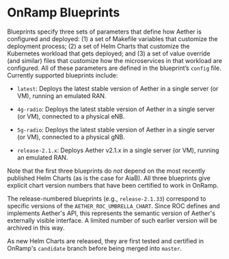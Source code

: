 OnRamp Blueprints
===============

Blueprints specify three sets of parameters that define how
Aether is configured and deployed: (1) a set of Makefile
variables that customize the deployment process; (2) a set
of Helm Charts that customize the Kubernetes workload that
gets deployed; and (3) a set of value override (and similar)
files that customize how the microservices in that workload
are configured. All of these parameters are defined in the
blueprint’s ``config`` file. Currently supported blueprints
include:

* ``latest``: Deploys the latest stable version of Aether in a
   single server (or VM), running an emulated RAN. 

* ``4g-radio``: Deploys the latest stable version of Aether in
   a single server (or VM), connected to a physical eNB. 

* ``5g-radio``: Deploys the latest stable version of Aether in
   a single server (or VM), connected to a physical gNB. 

* ``release-2.1.x``: Deploys Aether v2.1.x in a single server
    (or VM), running an emulated RAN.

Note that the first three blueprints do *not* depend on the most
recently published Helm Charts (as is the case for AiaB). All three
blueprints give explicit chart version numbers that have been
certified to work in OnRamp.

The release-numbered blueprints (e.g., ``release-2.1.33``) correspond
to specific versions of the ``AETHER_ROC_UMBRELLA_CHART``.
Since ROC defines and implements Aether's API, this represents the
semantic version of Aether's externally visible interface. A limited
number of such earlier version will be archived in this way.

As new Helm Charts are released, they are first tested and certified in
OnRamp's ``candidate`` branch before being merged into ``master``.

